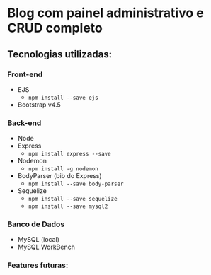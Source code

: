 # Blog com painel administrativo e CRUD completo

## Tecnologias utilizadas:

### Front-end
- EJS
  - ```npm install --save ejs```
- Bootstrap v4.5

### Back-end
- Node
- Express
  - ```npm install express --save```
- Nodemon
  - ```npm install -g nodemon```
- BodyParser (bib do Express)
  - ```npm install --save body-parser```
- Sequelize
  - ```npm install --save sequelize```
  - ```npm install --save mysql2```

### Banco de Dados
- MySQL (local)
- MySQL WorkBench


### Features futuras:

